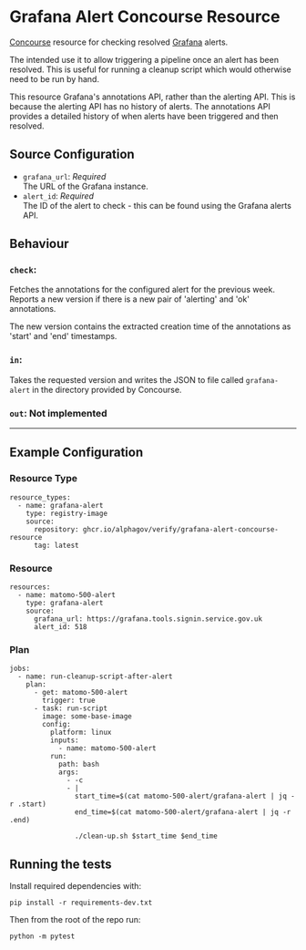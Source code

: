 # Grafana Alert Concourse Resource

[Concourse][concourse] resource for checking resolved [Grafana][grafana] alerts.

The intended use it to allow triggering a pipeline once an alert has been resolved. This is useful for running a cleanup
script which would otherwise need to be run by hand.

This resource Grafana's annotations API, rather than the alerting API. This is because the alerting API has no history of
alerts. The annotations API provides a detailed history of when alerts have been triggered and then resolved.

## Source Configuration

* `grafana_url`: *Required*<br/>The URL of the Grafana instance.
* `alert_id`: *Required*<br/>The ID of the alert to check - this can be found using the Grafana alerts API.

## Behaviour

### `check`:

Fetches the annotations for the configured alert for the previous week. Reports a new version if there is a new pair of 
'alerting' and 'ok' annotations.

The new version contains the extracted creation time of the annotations as 'start' and 'end' timestamps.

### `in`:

Takes the requested version and writes the JSON to file called `grafana-alert` in the directory provided by Concourse.

### `out`: Not implemented

<hr>

## Example Configuration

### Resource Type

```
resource_types:
  - name: grafana-alert
    type: registry-image
    source:
      repository: ghcr.io/alphagov/verify/grafana-alert-concourse-resource
      tag: latest
```

### Resource

```
resources:
  - name: matomo-500-alert
    type: grafana-alert
    source:
      grafana_url: https://grafana.tools.signin.service.gov.uk
      alert_id: 518
```

### Plan

```
jobs:
  - name: run-cleanup-script-after-alert
    plan:
      - get: matomo-500-alert
        trigger: true
      - task: run-script
        image: some-base-image
        config:
          platform: linux
          inputs:
            - name: matomo-500-alert
          run:
            path: bash
            args:
              - -c
              - |
                start_time=$(cat matomo-500-alert/grafana-alert | jq -r .start)
                end_time=$(cat matomo-500-alert/grafana-alert | jq -r .end)
                
                ./clean-up.sh $start_time $end_time
```

## Running the tests

Install required dependencies with:

```
pip install -r requirements-dev.txt
```

Then from the root of the repo run:

```
python -m pytest
```

[grafana]: https://grafana.com
[concourse]: https://concourse-ci.org
